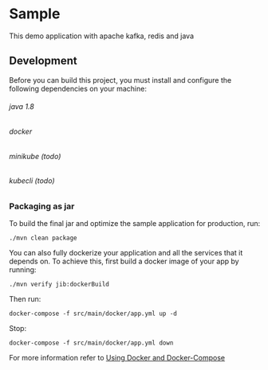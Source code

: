 # Sample

This demo application with apache kafka, redis and java

## Development

Before you can build this project, you must install and configure the following dependencies on your machine:

###### java 1.8
###### docker
###### minikube (todo)
###### kubecli (todo)

### Packaging as jar

To build the final jar and optimize the sample application for production, run:

    ./mvn clean package



You can also fully dockerize your application and all the services that it depends on.
To achieve this, first build a docker image of your app by running:

    ./mvn verify jib:dockerBuild

Then run:

    docker-compose -f src/main/docker/app.yml up -d

Stop:

    docker-compose -f src/main/docker/app.yml down


For more information refer to [Using Docker and Docker-Compose][]

[using docker and docker-compose]: https://www.jhipster.tech/documentation-archive/v6.0.1/docker-compose
